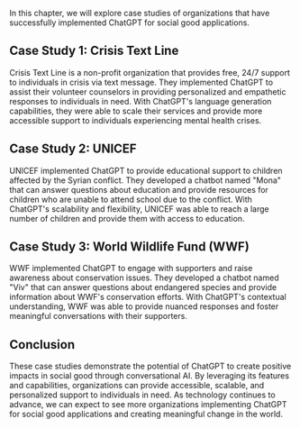 
In this chapter, we will explore case studies of organizations that have successfully implemented ChatGPT for social good applications.

Case Study 1: Crisis Text Line
------------------------------

Crisis Text Line is a non-profit organization that provides free, 24/7 support to individuals in crisis via text message. They implemented ChatGPT to assist their volunteer counselors in providing personalized and empathetic responses to individuals in need. With ChatGPT's language generation capabilities, they were able to scale their services and provide more accessible support to individuals experiencing mental health crises.

Case Study 2: UNICEF
--------------------

UNICEF implemented ChatGPT to provide educational support to children affected by the Syrian conflict. They developed a chatbot named "Mona" that can answer questions about education and provide resources for children who are unable to attend school due to the conflict. With ChatGPT's scalability and flexibility, UNICEF was able to reach a large number of children and provide them with access to education.

Case Study 3: World Wildlife Fund (WWF)
---------------------------------------

WWF implemented ChatGPT to engage with supporters and raise awareness about conservation issues. They developed a chatbot named "Viv" that can answer questions about endangered species and provide information about WWF's conservation efforts. With ChatGPT's contextual understanding, WWF was able to provide nuanced responses and foster meaningful conversations with their supporters.

Conclusion
----------

These case studies demonstrate the potential of ChatGPT to create positive impacts in social good through conversational AI. By leveraging its features and capabilities, organizations can provide accessible, scalable, and personalized support to individuals in need. As technology continues to advance, we can expect to see more organizations implementing ChatGPT for social good applications and creating meaningful change in the world.
